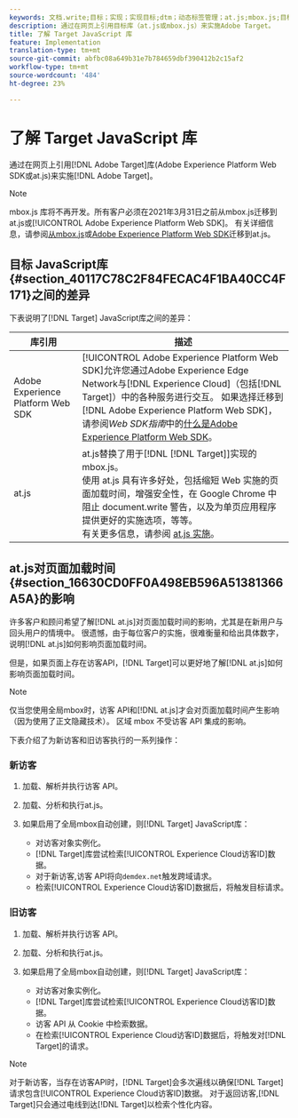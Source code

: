 ```yaml
---
keywords: 文档.write;目标；实现；实现目标;dtm；动态标签管理；at.js;mbox.js;目标.js;mbox;adobe experience platform web skd;aep web sdk;web sdk
description: 通过在网页上引用目标库（at.js或mbox.js）来实施Adobe Target。
title: 了解 Target JavaScript 库
feature: Implementation
translation-type: tm+mt
source-git-commit: abfbc08a649b31e7b784659dbf390412b2c15af2
workflow-type: tm+mt
source-wordcount: '484'
ht-degree: 23%

---
```



# 了解 Target JavaScript 库

通过在网页上引用[!DNL Adobe Target]库(Adobe Experience Platform Web SDK或at.js)来实施[!DNL Adobe Target]。

>[!NOTE]
>
>mbox.js 库将不再开发。所有客户必须在2021年3月31日之前从mbox.js迁移到at.js或[!UICONTROL Adobe Experience Platform Web SDK]。 有关详细信息，请参阅[从mbox.js](/help/c-implementing-target/c-implementing-target-for-client-side-web/t-mbox-download/c-target-atjs-implementation/target-migrate-atjs.md#task_DE55DCE9AC2F49728395665DE1B1E6EA)或[Adobe Experience Platform Web SDK](/help/c-implementing-target/c-implementing-target-for-client-side-web/aep-web-sdk.md)迁移到at.js。

## 目标 JavaScript库{#section_40117C78C2F84FECAC4F1BA40CC4F171}之间的差异

下表说明了[!DNL Target] JavaScript库之间的差异：

| 库引用 | 描述 |
|--- |--- |
| Adobe Experience Platform Web SDK | [!UICONTROL Adobe Experience Platform Web SDK]允许您通过Adobe Experience Edge Network与[!DNL Experience Cloud]（包括[!DNL Target]）中的各种服务进行交互。 如果选择迁移到[!DNL Adobe Experience Platform Web SDK]，请参阅&#x200B;*Web SDK指南*&#x200B;中的[什么是Adobe Experience Platform Web SDK](/help/c-implementing-target/c-implementing-target-for-client-side-web/aep-web-sdk.md)。 |
| at.js | at.js替换了用于[!DNL [!DNL Target]]实现的mbox.js。<br>使用 at.js 具有许多好处，包括缩短 Web 实施的页面加载时间，增强安全性，在 Google Chrome 中阻止 document.write 警告，以及为单页应用程序提供更好的实施选项，等等。<br>有关更多信息，请参阅 [at.js 实施](/help/c-implementing-target/c-implementing-target-for-client-side-web/t-mbox-download/c-target-atjs-implementation/target-atjs-implementation.md)。 |

## at.js对页面加载时间{#section_16630CD0FF0A498EB596A51381366A5A}的影响

许多客户和顾问希望了解[!DNL at.js]对页面加载时间的影响，尤其是在新用户与回头用户的情境中。 很遗憾，由于每位客户的实施，很难衡量和给出具体数字，说明[!DNL at.js]如何影响页面加载时间。

但是，如果页面上存在访客API，[!DNL Target]可以更好地了解[!DNL at.js]如何影响页面加载时间。

>[!NOTE]
>
>仅当您使用全局mbox时，访客 API和[!DNL at.js]才会对页面加载时间产生影响（因为使用了正文隐藏技术）。 区域 mbox 不受访客 API 集成的影响。

下表介绍了为新访客和旧访客执行的一系列操作：

### 新访客

1. 加载、解析并执行访客 API。
1. 加载、分析和执行at.js。
1. 如果启用了全局mbox自动创建，则[!DNL Target] JavaScript库：

   * 对访客对象实例化。
   * [!DNL Target]库尝试检索[!UICONTROL Experience Cloud访客ID]数据。
   * 对于新访客,访客 API将向`demdex.net`触发跨域请求。
   * 检索[!UICONTROL Experience Cloud访客ID]数据后，将触发目标请求。

### 旧访客

1. 加载、解析并执行访客 API。
1. 加载、分析和执行at.js。
1. 如果启用了全局mbox自动创建，则[!DNL Target] JavaScript库：

   * 对访客对象实例化。
   * [!DNL Target]库尝试检索[!UICONTROL Experience Cloud访客ID]数据。
   * 访客 API 从 Cookie 中检索数据。
   * 在检索[!UICONTROL Experience Cloud访客ID]数据后，将触发对[!DNL Target]的请求。

>[!NOTE]
>
>对于新访客，当存在访客API时，[!DNL Target]会多次遍线以确保[!DNL Target]请求包含[!UICONTROL Experience Cloud访客ID]数据。 对于返回访客,[!DNL Target]只会通过电线到达[!DNL Target]以检索个性化内容。
